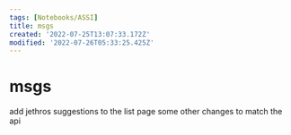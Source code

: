 ```yaml
---
tags: [Notebooks/ASSI]
title: msgs
created: '2022-07-25T13:07:33.172Z'
modified: '2022-07-26T05:33:25.425Z'
---
```


# msgs


add jethros suggestions to the list page
some other changes to match the api

